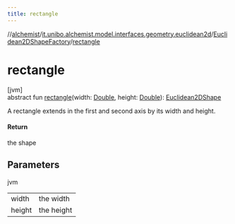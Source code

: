 ```yaml
---
title: rectangle
---
```

//[alchemist](../../../index.html)/[it.unibo.alchemist.model.interfaces.geometry.euclidean2d](../index.html)/[Euclidean2DShapeFactory](index.html)/[rectangle](rectangle.html)



# rectangle



[jvm]\
abstract fun [rectangle](rectangle.html)(width: [Double](https://kotlinlang.org/api/latest/jvm/stdlib/kotlin/-double/index.html), height: [Double](https://kotlinlang.org/api/latest/jvm/stdlib/kotlin/-double/index.html)): [Euclidean2DShape](../index.html#1496739300%2FClasslikes%2F-134779887)



A rectangle extends in the first and second axis by its width and height.



#### Return



the shape



## Parameters


jvm

| | |
|---|---|
| width | the width |
| height | the height |




